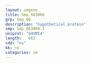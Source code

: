 ```yaml
---
layout: smgene
title: Smp_063060
grp: Smp_06
description: "hypothetical protein"
smp: Smp_063060.1
uniprot: "G4VMI4"
length:   663
cdd: "ns"
kk: ns
categories: sm
---
```

